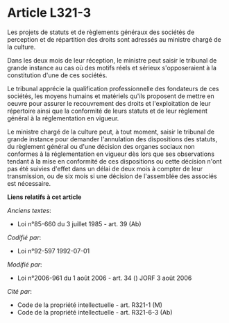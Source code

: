 # Article L321-3

Les projets de statuts et de règlements généraux des sociétés de perception et de répartition des droits sont adressés au
ministre chargé de la culture.

Dans les deux mois de leur réception, le ministre peut saisir le tribunal de grande instance au cas où des motifs réels et
sérieux s'opposeraient à la constitution d'une de ces sociétés.

Le tribunal apprécie la qualification professionnelle des fondateurs de ces sociétés, les moyens humains et matériels qu'ils
proposent de mettre en oeuvre pour assurer le recouvrement des droits et l'exploitation de leur répertoire ainsi que la
conformité de leurs statuts et de leur règlement général à la réglementation en vigueur.

Le ministre chargé de la culture peut, à tout moment, saisir le tribunal de grande instance pour demander l'annulation des
dispositions des statuts, du règlement général ou d'une décision des organes sociaux non conformes à la réglementation en
vigueur dès lors que ses observations tendant à la mise en conformité de ces dispositions ou cette décision n'ont pas été
suivies d'effet dans un délai de deux mois à compter de leur transmission, ou de six mois si une décision de l'assemblée des
associés est nécessaire.

**Liens relatifs à cet article**

_Anciens textes_:

  - Loi n°85-660 du 3 juillet 1985 - art. 39 (Ab)

_Codifié par_:

  - Loi n°92-597 1992-07-01

_Modifié par_:

  - Loi n°2006-961 du 1 août 2006 - art. 34 () JORF 3 août 2006

_Cité par_:

  - Code de la propriété intellectuelle - art. R321-1 (M)
  - Code de la propriété intellectuelle - art. R321-6-3 (Ab)
